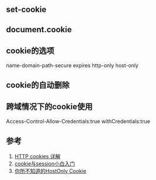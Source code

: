 ## set-cookie
## document.cookie
## cookie的选项
name-domain-path-secure
expires
http-only
host-only
## cookie的自动删除
## 跨域情况下的cookie使用
Access-Control-Allow-Credentials:true
withCredentials:true
## 参考
1. [HTTP cookies 详解](http://bubkoo.com/2014/04/21/http-cookies-explained/)
2. [cookie与session小白入门](http://www.jianshu.com/p/aed2d6140c0a)
3. [你所不知道的HostOnly Cookie](https://imququ.com/post/host-only-cookie.html)
